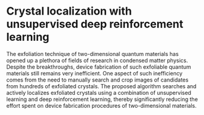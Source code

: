 # Crystal localization with unsupervised deep reinforcement learning


The exfoliation technique of two-dimensional quantum materials has opened up a plethora of fields of research in condensed matter physics. Despite the breakthroughs, device fabrication of such exfoliable quantum materials still remains very inefficient. One aspect of such inefficiency comes from the need to manually search and crop images of candidates from hundreds of exfoliated crystals. The proposed algorithm searches and actively localizes exfoliated crystals using a combination of unsupervised learning and deep reinforcement learning, thereby significantly reducing the effort spent on device fabrication procedures of two-dimensional materials. 

